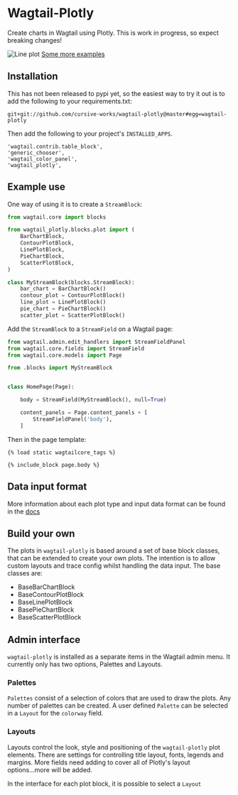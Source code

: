 # Wagtail-Plotly

Create charts in Wagtail using Plotly. This is work in progress, so expect breaking changes!

![Line plot](docs/img/lineplot.png)
[Some more examples](docs/examples.md)

## Installation

This has not been released to pypi yet, so the easiest way to try it out is to add the following to your requirements.txt:

```
git+git://github.com/cursive-works/wagtail-plotly@master#egg=wagtail-plotly
```

Then add the following to your project's `INSTALLED_APPS`.

```
'wagtail.contrib.table_block',
'generic_chooser',
'wagtail_color_panel',
'wagtail_plotly',
```

## Example use

 One way of using it is to create a `StreamBlock`:

```python
from wagtail.core import blocks

from wagtail_plotly.blocks.plot import (
    BarChartBlock,
    ContourPlotBlock,
    LinePlotBlock,
    PieChartBlock,
    ScatterPlotBlock,
)

class MyStreamBlock(blocks.StreamBlock):
    bar_chart = BarChartBlock()
    contour_plot = ContourPlotBlock()
    line_plot = LinePlotBlock()
    pie_chart = PieChartBlock()
    scatter_plot = ScatterPlotBlock()
```

Add the `StreamBlock` to a `StreamField` on a Wagtail page:

```python
from wagtail.admin.edit_handlers import StreamFieldPanel
from wagtail.core.fields import StreamField
from wagtail.core.models import Page

from .blocks import MyStreamBlock


class HomePage(Page):

    body = StreamField(MyStreamBlock(), null=True)

    content_panels = Page.content_panels + [
        StreamFieldPanel('body'),
    ]
```
Then in the page template:

```
{% load static wagtailcore_tags %}

{% include_block page.body %}
```

## Data input format

More information about each plot type and input data format can be found in the [docs](docs/plots.md)

## Build your own

The plots in `wagtail-plotly` is based around a set of base block classes, that can be extended to create your own plots. The intention is to allow custom layouts and trace config whilst handling the data input. The base classes are:

* BaseBarChartBlock
* BaseContourPlotBlock
* BaseLinePlotBlock
* BasePieChartBlock
* BaseScatterPlotBlock

## Admin interface

`wagtail-plotly` is installed as a separate items in the Wagtail admin menu. It currently only has two options, Palettes and Layouts.

### Palettes

`Palettes` consist of a selection of colors that are used to draw the plots. Any number of palettes can be created. A user defined `Palette` can be selected in a `Layout` for the `colorway` field.

### Layouts

Layouts control the look, style and positioning of the `wagtail-plotly` plot elements. There are settings for controlling title layout, fonts, legends and margins. More fields need adding to cover all of Plotly's layout options...more will be added.

In the interface for each plot block, it is possible to select a `Layout`
